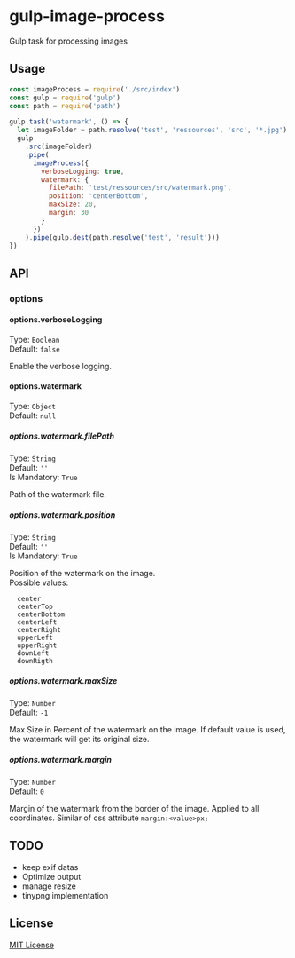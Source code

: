# gulp-image-process
Gulp task for processing images

## Usage

```javascript
const imageProcess = require('./src/index')
const gulp = require('gulp')
const path = require('path')

gulp.task('watermark', () => {
  let imageFolder = path.resolve('test', 'ressources', 'src', '*.jpg')
  gulp
    .src(imageFolder)
    .pipe(
      imageProcess({
        verboseLogging: true,
        watermark: {
          filePath: 'test/ressources/src/watermark.png',
          position: 'centerBottom',
          maxSize: 20,
          margin: 30
        }
      })
    ).pipe(gulp.dest(path.resolve('test', 'result')))
})
```

## API

### options

#### options.verboseLogging
Type: `Boolean`<br>
Default: `false`

Enable the verbose logging.

#### options.watermark
Type: `Object`<br>
Default: `null`

##### options.watermark.filePath
Type: `String`<br>
Default: `''`<br>
Is Mandatory: `True`

Path of the watermark file.

##### options.watermark.position
Type: `String`<br>
Default: `''`<br>
Is Mandatory: `True`

Position of the watermark on the image.<br>
Possible values:
```
  center
  centerTop
  centerBottom
  centerLeft
  centerRight
  upperLeft
  upperRight
  downLeft
  downRigth
```

##### options.watermark.maxSize
Type: `Number`<br>
Default: `-1`<br>

Max Size in Percent of the watermark on the image. If default value is used, the watermark will get its original size.

##### options.watermark.margin
Type: `Number`<br>
Default: `0`<br>

Margin of the watermark from the border of the image. Applied to all coordinates. Similar of css attribute `margin:<value>px;`


## TODO

- keep exif datas
- Optimize output
- manage resize
- tinypng implementation

## License

[MIT License](http://en.wikipedia.org/wiki/MIT_License)
